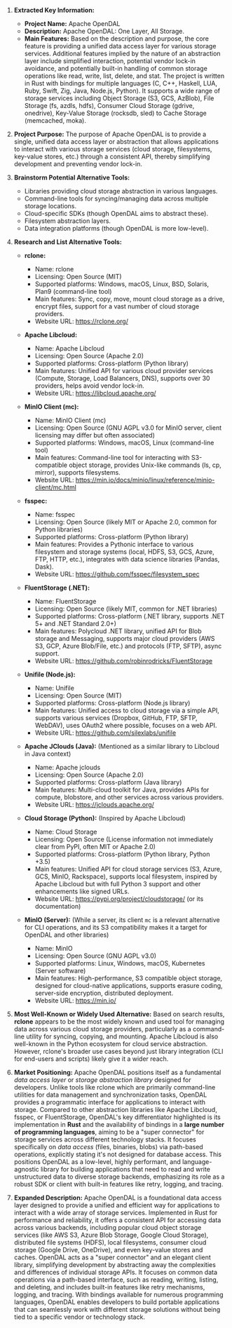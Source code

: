 1.  **Extracted Key Information:**
    *   **Project Name:** Apache OpenDAL
    *   **Description:** Apache OpenDAL: One Layer, All Storage.
    *   **Main Features:** Based on the description and purpose, the core feature is providing a unified data access layer for various storage services. Additional features implied by the nature of an abstraction layer include simplified interaction, potential vendor lock-in avoidance, and potentially built-in handling of common storage operations like read, write, list, delete, and stat. The project is written in Rust with bindings for multiple languages (C, C++, Haskell, LUA, Ruby, Swift, Zig, Java, Node.js, Python). It supports a wide range of storage services including Object Storage (S3, GCS, AzBlob), File Storage (fs, azdls, hdfs), Consumer Cloud Storage (gdrive, onedrive), Key-Value Storage (rocksdb, sled) to Cache Storage (memcached, moka).

2.  **Project Purpose:**
    The purpose of Apache OpenDAL is to provide a single, unified data access layer or abstraction that allows applications to interact with various storage services (cloud storage, filesystems, key-value stores, etc.) through a consistent API, thereby simplifying development and preventing vendor lock-in.

3.  **Brainstorm Potential Alternative Tools:**
    *   Libraries providing cloud storage abstraction in various languages.
    *   Command-line tools for syncing/managing data across multiple storage locations.
    *   Cloud-specific SDKs (though OpenDAL aims to abstract these).
    *   Filesystem abstraction layers.
    *   Data integration platforms (though OpenDAL is more low-level).

4.  **Research and List Alternative Tools:**

    *   **rclone:**
        *   Name: rclone
        *   Licensing: Open Source (MIT)
        *   Supported platforms: Windows, macOS, Linux, BSD, Solaris, Plan9 (command-line tool)
        *   Main features: Sync, copy, move, mount cloud storage as a drive, encrypt files, support for a vast number of cloud storage providers.
        *   Website URL: https://rclone.org/

    *   **Apache Libcloud:**
        *   Name: Apache Libcloud
        *   Licensing: Open Source (Apache 2.0)
        *   Supported platforms: Cross-platform (Python library)
        *   Main features: Unified API for various cloud provider services (Compute, Storage, Load Balancers, DNS), supports over 30 providers, helps avoid vendor lock-in.
        *   Website URL: https://libcloud.apache.org/

    *   **MinIO Client (mc):**
        *   Name: MinIO Client (mc)
        *   Licensing: Open Source (GNU AGPL v3.0 for MinIO server, client licensing may differ but often associated)
        *   Supported platforms: Windows, macOS, Linux (command-line tool)
        *   Main features: Command-line tool for interacting with S3-compatible object storage, provides Unix-like commands (ls, cp, mirror), supports filesystems.
        *   Website URL: https://min.io/docs/minio/linux/reference/minio-client/mc.html

    *   **fsspec:**
        *   Name: fsspec
        *   Licensing: Open Source (likely MIT or Apache 2.0, common for Python libraries)
        *   Supported platforms: Cross-platform (Python library)
        *   Main features: Provides a Pythonic interface to various filesystem and storage systems (local, HDFS, S3, GCS, Azure, FTP, HTTP, etc.), integrates with data science libraries (Pandas, Dask).
        *   Website URL: https://github.com/fsspec/filesystem_spec

    *   **FluentStorage (.NET):**
        *   Name: FluentStorage
        *   Licensing: Open Source (likely MIT, common for .NET libraries)
        *   Supported platforms: Cross-platform (.NET library, supports .NET 5+ and .NET Standard 2.0+)
        *   Main features: Polycloud .NET library, unified API for Blob storage and Messaging, supports major cloud providers (AWS S3, GCP, Azure Blob/File, etc.) and protocols (FTP, SFTP), async support.
        *   Website URL: https://github.com/robinrodricks/FluentStorage

    *   **Unifile (Node.js):**
        *   Name: Unifile
        *   Licensing: Open Source (MIT)
        *   Supported platforms: Cross-platform (Node.js library)
        *   Main features: Unified access to cloud storage via a simple API, supports various services (Dropbox, GitHub, FTP, SFTP, WebDAV), uses OAuth2 where possible, focuses on a web API.
        *   Website URL: https://github.com/silexlabs/unifile

    *   **Apache JClouds (Java):** (Mentioned as a similar library to Libcloud in Java context)
        *   Name: Apache jclouds
        *   Licensing: Open Source (Apache 2.0)
        *   Supported platforms: Cross-platform (Java library)
        *   Main features: Multi-cloud toolkit for Java, provides APIs for compute, blobstore, and other services across various providers.
        *   Website URL: https://jclouds.apache.org/

    *   **Cloud Storage (Python):** (Inspired by Apache Libcloud)
        *   Name: Cloud Storage
        *   Licensing: Open Source (License information not immediately clear from PyPI, often MIT or Apache 2.0)
        *   Supported platforms: Cross-platform (Python library, Python +3.5)
        *   Main features: Unified API for cloud storage services (S3, Azure, GCS, MinIO, Rackspace), supports local filesystem, inspired by Apache Libcloud but with full Python 3 support and other enhancements like signed URLs.
        *   Website URL: https://pypi.org/project/cloudstorage/ (or its documentation)

    *   **MinIO (Server):** (While a server, its client `mc` is a relevant alternative for CLI operations, and its S3 compatibility makes it a target for OpenDAL and other libraries)
        *   Name: MinIO
        *   Licensing: Open Source (GNU AGPL v3.0)
        *   Supported platforms: Linux, Windows, macOS, Kubernetes (Server software)
        *   Main features: High-performance, S3 compatible object storage, designed for cloud-native applications, supports erasure coding, server-side encryption, distributed deployment.
        *   Website URL: https://min.io/

5.  **Most Well-Known or Widely Used Alternative:**
    Based on search results, **rclone** appears to be the most widely known and used tool for managing data across various cloud storage providers, particularly as a command-line utility for syncing, copying, and mounting. Apache Libcloud is also well-known in the Python ecosystem for cloud service abstraction. However, rclone's broader use cases beyond just library integration (CLI for end-users and scripts) likely give it a wider reach.

6.  **Market Positioning:**
    Apache OpenDAL positions itself as a fundamental *data access layer* or *storage abstraction library* designed for developers. Unlike tools like rclone which are primarily command-line utilities for data management and synchronization tasks, OpenDAL provides a programmatic interface for applications to interact with storage. Compared to other abstraction libraries like Apache Libcloud, fsspec, or FluentStorage, OpenDAL's key differentiator highlighted is its implementation in **Rust** and the availability of bindings in a **large number of programming languages**, aiming to be a "super connector" for storage services across different technology stacks. It focuses specifically on *data access* (files, binaries, blobs) via path-based operations, explicitly stating it's not designed for database access. This positions OpenDAL as a low-level, highly performant, and language-agnostic library for building applications that need to read and write unstructured data to diverse storage backends, emphasizing its role as a robust SDK or client with built-in features like retry, logging, and tracing.

7.  **Expanded Description:**
    Apache OpenDAL is a foundational data access layer designed to provide a unified and efficient way for applications to interact with a wide array of storage services. Implemented in Rust for performance and reliability, it offers a consistent API for accessing data across various backends, including popular cloud object storage services (like AWS S3, Azure Blob Storage, Google Cloud Storage), distributed file systems (HDFS), local filesystems, consumer cloud storage (Google Drive, OneDrive), and even key-value stores and caches. OpenDAL acts as a "super connector" and an elegant client library, simplifying development by abstracting away the complexities and differences of individual storage APIs. It focuses on common data operations via a path-based interface, such as reading, writing, listing, and deleting, and includes built-in features like retry mechanisms, logging, and tracing. With bindings available for numerous programming languages, OpenDAL enables developers to build portable applications that can seamlessly work with different storage solutions without being tied to a specific vendor or technology stack.